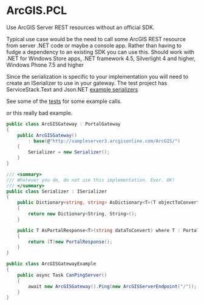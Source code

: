ArcGIS.PCL
==========

Use ArcGIS Server REST resources without an official SDK.

Typical use case would be the need to call some ArcGIS REST resource from server .NET code or maybe a console app. Rather than having to fudge a dependency to an existing SDK you can use this. 
Should work with .NET for Windows Store apps, .NET framework 4.5, Silverlight 4 and higher, Windows Phone 7.5 and higher

Since the serialization is specific to your implementation you will need to create an ISerializer to use in your gateway. The test project has ServiceStack.Text and Json.NET [example serializers](https://github.com/davetimmins/ArcGIS.PCL/blob/dev/ArcGIS.Test/ISerializer.cs) 

See some of the [tests](https://github.com/davetimmins/ArcGIS.PCL/blob/dev/ArcGIS.Test/ArcGISGatewayTests.cs) for some example calls.

or this really bad example.
  
```csharp
public class ArcGISGateway : PortalGateway
{
    public ArcGISGateway()
        : base(@"http://sampleserver3.arcgisonline.com/ArcGIS/")
    {
        Serializer = new Serializer();
    }
}

/// <summary>
/// Whatever you do, do not use this implementation. Ever. OK!
/// </summary>
public class Serializer : ISerializer
{
    public Dictionary<string, string> AsDictionary<T>(T objectToConvert) where T : CommonParameters
    {
        return new Dictionary<String, String>();
    }

    public T AsPortalResponse<T>(string dataToConvert) where T : PortalResponse
    {
        return (T)new PortalResponse();
    }
}

public class ArcGISGatewayExample
{
    public async Task CanPingServer()
    {
        await new ArcGISGateway().Ping(new ArcGISServerEndpoint("/"));
    }
}
```
